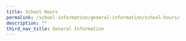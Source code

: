```yaml
---
title: School Hours
permalink: /school-information/general-information/school-hours/
description: ""
third_nav_title: General Information
---
```

